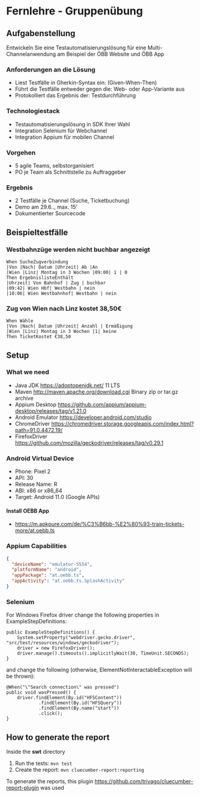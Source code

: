 # Fernlehre - Gruppenübung

## Aufgabenstellung

Entwickeln Sie eine Testautomatisierungslösung für eine Multi-Channelanwendung am Beispiel der ÖBB Website und ÖBB App

### Anforderungen an die Lösung

* Liest Testfälle in Gherkin-Syntax ein: (Given-When-Then)
* Führt die Testfälle entweder gegen die: Web- oder App-Variante aus
* Protokolliert das Ergebnis der:   Testdurchführung

### Technologiestack

* Testautomatisierungslösung in SDK Ihrer Wahl
* Integration Selenium für Webchannel
* Integration Appium für mobilen Channel

### Vorgehen

* 5 agile Teams, selbstorganisiert
* PO je Team als Schnittstelle zu Auftraggeber

### Ergebnis

* 2 Testfälle je Channel (Suche, Ticketbuchung)
* Demo am 29.6.., max. 15‘
* Dokumentierter Sourcecode

## Beispieltestfälle

### Westbahnzüge werden nicht buchbar angezeigt

```Given StarteWebApp
When SucheZugverbindung
|Von |Nach| Datum |Uhrzeit| Ab |An
|Wien |Linz| Montag in 3 Wochen |09:00| 1 | 0
Then ErgebnislisteEnthält
|Uhrzeit| Von Bahnhof | Zug | buchbar
|09:42| Wien Hbf| Westbahn | nein
|10:06| Wien Westbahnhof| Westbahn | nein
```

### Zug von Wien nach Linz kostet 38,50€

```Given StarteWebApp AND NavigiereZuTicketBuchung
When Wähle
|Von |Nach| Datum |Uhrzeit| Anzahl | Ermäßigung
|Wien |Linz| Montag in 3 Wochen |1| keine
Then TicketKostet €38,50
```

## Setup

### What we need

* Java JDK https://adoptopenjdk.net/ 11 LTS
* Maven http://maven.apache.org/download.cgi Binary zip or tar.gz archive
* Appium Desktop https://github.com/appium/appium-desktop/releases/tag/v1.21.0
* Android Emulator https://developer.android.com/studio
* ChromeDriver https://chromedriver.storage.googleapis.com/index.html?path=91.0.4472.19/
* FirefoxDriver https://github.com/mozilla/geckodriver/releases/tag/v0.29.1

### Android Virtual Device

* Phone: Pixel 2
* API: 30
* Release Name: R
* ABI: x86 or x86_64
* Target: Android 11.0 (Google APIs)

#### Install OEBB App

* https://m.apkpure.com/de/%C3%B6bb-%E2%80%93-train-tickets-more/at.oebb.ts

### Appium Capabilities

```json
{
  "deviceName": "emulator-5554",
  "platformName": "android",
  "appPackage": "at.oebb.ts",
  "appActivity": "at.oebb.ts.SplashActivity"
}
```

### Selenium

For Windows Firefox driver change the following properties in ExampleStepDefinitions:

    public ExampleStepDefinitions() {
        System.setProperty("webdriver.gecko.driver", "src/test/resources/windows/geckodriver");
        driver = new FirefoxDriver();
        driver.manage().timeouts().implicitlyWait(30, TimeUnit.SECONDS);
    }

and change the following (otherwise, ElementNotInteractableException will be thrown):

    @When("\"Search connection\" was pressed")
    public void wasPressed() {
        driver.findElement(By.id("HFSContent"))
                .findElement(By.id("HFSQuery"))
                .findElement(By.name("start"))
                .click();
    }

## How to generate the report

Inside the **swt** directory

1. Run the tests: `mvn test`
1. Create the report: `mvn cluecumber-report:reporting`

To generate the reports, this plugin https://github.com/trivago/cluecumber-report-plugin was used

